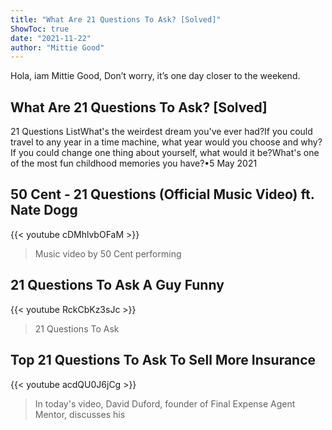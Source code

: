 ```yaml
---
title: "What Are 21 Questions To Ask? [Solved]"
ShowToc: true 
date: "2021-11-22"
author: "Mittie Good" 
---
```


Hola, iam Mittie Good, Don’t worry, it’s one day closer to the weekend.
## What Are 21 Questions To Ask? [Solved]
21 Questions ListWhat's the weirdest dream you've ever had?If you could travel to any year in a time machine, what year would you choose and why?If you could change one thing about yourself, what would it be?What's one of the most fun childhood memories you have?•5 May 2021

## 50 Cent - 21 Questions (Official Music Video) ft. Nate Dogg
{{< youtube cDMhlvbOFaM >}}
>Music video by 50 Cent performing 

## 21 Questions To Ask A Guy Funny
{{< youtube RckCbKz3sJc >}}
>21 Questions To Ask

## Top 21 Questions To Ask To Sell More Insurance
{{< youtube acdQU0J6jCg >}}
>In today's video, David Duford, founder of Final Expense Agent Mentor, discusses his 

